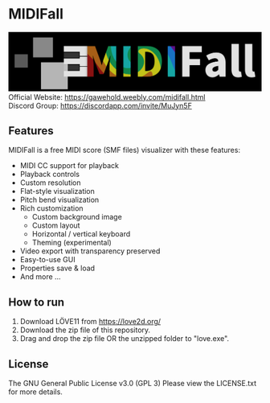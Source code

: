 # MIDIFall
![MIDIFall Logo](/github-logo.png)
Official Website: https://gawehold.weebly.com/midifall.html<br>
Discord Group: https://discordapp.com/invite/MuJyn5F

## Features
MIDIFall is a free MIDI score (SMF files) visualizer with these features:
- MIDI CC support for playback
- Playback controls
- Custom resolution
- Flat-style visualization
- Pitch bend visualization
- Rich customization
	- Custom background image
	- Custom layout
	- Horizontal / vertical keyboard
	- Theming (experimental)
- Video export with transparency preserved
- Easy-to-use GUI
- Properties save & load
- And more ...

## How to run
1. Download LÖVE11 from https://love2d.org/
2. Download the zip file of this repository.
3. Drag and drop the zip file OR the unzipped folder to "love.exe".

## License
The GNU General Public License v3.0 (GPL 3)
Please view the LICENSE.txt for more details.

